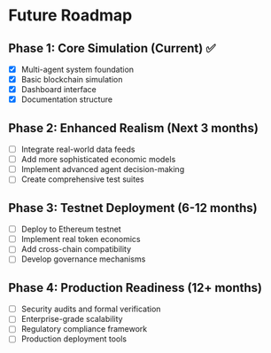 # Future Roadmap

## Phase 1: Core Simulation (Current) ✅
- [x] Multi-agent system foundation
- [x] Basic blockchain simulation
- [x] Dashboard interface
- [x] Documentation structure

## Phase 2: Enhanced Realism (Next 3 months)
- [ ] Integrate real-world data feeds
- [ ] Add more sophisticated economic models
- [ ] Implement advanced agent decision-making
- [ ] Create comprehensive test suites

## Phase 3: Testnet Deployment (6-12 months)
- [ ] Deploy to Ethereum testnet
- [ ] Implement real token economics
- [ ] Add cross-chain compatibility
- [ ] Develop governance mechanisms

## Phase 4: Production Readiness (12+ months)
- [ ] Security audits and formal verification
- [ ] Enterprise-grade scalability
- [ ] Regulatory compliance framework
- [ ] Production deployment tools
